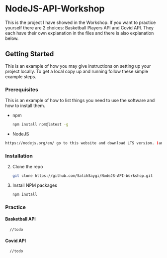 # NodeJS-API-Workshop

This is the project I have showed in the Workshop. 
If you want to practice yourself there are 2 choices: Basketball Players API and Covid API. 
They each have their own explanation in the files and there is also explanation below.

## Getting Started

This is an example of how you may give instructions on setting up your project locally.
To get a local copy up and running follow these simple example steps.

### Prerequisites

This is an example of how to list things you need to use the software and how to install them.
* npm
  ```sh
  npm install npm@latest -g
  ```
 * NodeJS
  ```sh
  https://nodejs.org/en/ go to this website and download LTS version. (any version is fine)
  ```

### Installation

2. Clone the repo
   ```sh
   git clone https://github.com/SalihSaygi/NodeJS-API-Workshop.git
   ```
3. Install NPM packages
   ```sh
   npm install
   ```
### Practice
   #### Basketball API
      //todo
   #### Covid API
      //todo
  
